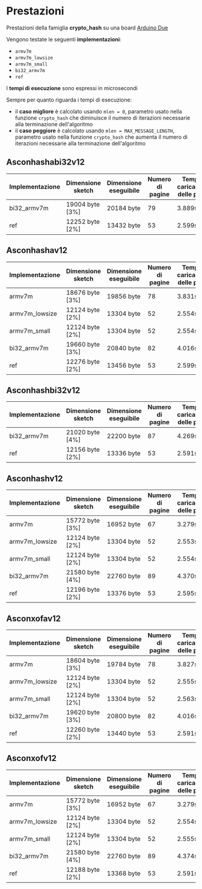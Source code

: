 # Prestazioni

Prestazioni della famiglia **crypto_hash** su una board [Arduino Due](https://docs.arduino.cc/hardware/due)

Vengono testate le seguenti **implementazioni**:
* `armv7m`
* `armv7m_lowsize`
* `armv7m_small`
* `bi32_armv7m`
* `ref`

I **tempi di esecuzione** sono espressi in microsecondi

Sempre per quanto riguarda i tempi di esecuzione:
* il **caso migliore** è calcolato usando `mlen = 0`, parametro usato nella funzione `crypto_hash` che diminuisce il numero di iterazioni necessarie alla terminazione dell'algoritmo
* il **caso peggiore** è calcolato usando `mlen = MAX_MESSAGE_LENGTH`, parametro usato nella funzione `crypto_hash`  che aumenta il numero di iterazioni necessarie alla terminazione dell'algoritmo

## Asconhashabi32v12

| Implementazione | Dimensione sketch | Dimensione eseguibile | Numero di pagine | Tempo di caricamento delle pagine | Tempo di esecuzione (migliore) | Tempo di esecuzione (peggiore) |
| --------------- | ----------------- | --------------------- | ---------------- | --------------------------------- | ------------------------------ | ------------------------------ |
| bi32_armv7m     | 19004 byte [3%]   | 20184 byte            | 79               | 3.889s                            | 51                             | 1309                           |
| ref             | 12252 byte [2%]   | 13432 byte            | 53               | 2.599s                            | 513                            | 11723                          |

## Asconhashav12

| Implementazione | Dimensione sketch | Dimensione eseguibile | Numero di pagine | Tempo di caricamento delle pagine | Tempo di esecuzione (migliore) | Tempo di esecuzione (peggiore) |
| --------------- | ----------------- | --------------------- | ---------------- | --------------------------------- | ------------------------------ | ------------------------------ |
| armv7m          | 18676 byte [3%]   | 19856 byte            | 78               | 3.831s                            | 69                             | 1883                           |
| armv7m_lowsize  | 12124 byte [2%]   | 13304 byte            | 52               | 2.554s                            | 56                             | 1561                           |
| armv7m_small    | 12124 byte [2%]   | 13304 byte            | 52               | 2.554s                            | 56                             | 1560                           |
| bi32_armv7m     | 19660 byte [3%]   | 20840 byte            | 82               | 4.016s                            | 56                             | 1494                           |
| ref             | 12276 byte [2%]   | 13456 byte            | 53               | 2.599s                            | 244                            | 5692                           |

## Asconhashbi32v12

| Implementazione | Dimensione sketch | Dimensione eseguibile | Numero di pagine | Tempo di caricamento delle pagine | Tempo di esecuzione (migliore) | Tempo di esecuzione (peggiore) |
| --------------- | ----------------- | --------------------- | ---------------- | --------------------------------- | ------------------------------ | ------------------------------ |
| bi32_armv7m     | 21020 byte [4%]   | 22200 byte            | 87               | 4.269s                            | 66                             | 1897                           |
| ref             | 12156 byte [2%]   | 13336 byte            | 53               | 2.591s                            | 638                            | 17145                          |

## Asconhashv12

| Implementazione | Dimensione sketch | Dimensione eseguibile | Numero di pagine | Tempo di caricamento delle pagine | Tempo di esecuzione (migliore) | Tempo di esecuzione (peggiore) |
| --------------- | ----------------- | --------------------- | ---------------- | --------------------------------- | ------------------------------ | ------------------------------ |
| armv7m          | 15772 byte [3%]   | 16952 byte            | 67               | 3.279s                            | 83                             | 2603                           |
| armv7m_lowsize  | 12124 byte [2%]   | 13304 byte            | 52               | 2.553s                            | 69                             | 2161                           |
| armv7m_small    | 12124 byte [2%]   | 13304 byte            | 52               | 2.554s                            | 69                             | 2161                           |
| bi32_armv7m     | 21580 byte [4%]   | 22760 byte            | 89               | 4.370s                            | 70                             | 1970                           |
| ref             | 12196 byte [2%]   | 13376 byte            | 53               | 2.595s                            | 299                            | 8076                           |

## Asconxofav12

| Implementazione | Dimensione sketch | Dimensione eseguibile | Numero di pagine | Tempo di caricamento delle pagine | Tempo di esecuzione (migliore) | Tempo di esecuzione (peggiore) |
| --------------- | ----------------- | --------------------- | ---------------- | --------------------------------- | ------------------------------ | ------------------------------ |
| armv7m          | 18604 byte [3%]   | 19784 byte            | 78               | 3.827s                            | 66                             | 1878                           |
| armv7m_lowsize  | 12124 byte [2%]   | 13304 byte            | 52               | 2.555s                            | 55                             | 1527                           |
| armv7m_small    | 12124 byte [2%]   | 13304 byte            | 52               | 2.563s                            | 55                             | 1528                           |
| bi32_armv7m     | 19620 byte [3%]   | 20800 byte            | 82               | 4.016s                            | 54                             | 1457                           |
| ref             | 12260 byte [2%]   | 13440 byte            | 53               | 2.591s                            | 244                            | 5724                           |

## Asconxofv12

| Implementazione | Dimensione sketch | Dimensione eseguibile | Numero di pagine | Tempo di caricamento delle pagine | Tempo di esecuzione (migliore) | Tempo di esecuzione (peggiore) |
| --------------- | ----------------- | --------------------- | ---------------- | --------------------------------- | ------------------------------ | ------------------------------ |
| armv7m          | 15772 byte [3%]   | 16952 byte            | 67               | 3.279s                            | 83                             | 2603                           |
| armv7m_lowsize  | 12124 byte [2%]   | 13304 byte            | 52               | 2.554s                            | 70                             | 2161                           |
| armv7m_small    | 12124 byte [2%]   | 13304 byte            | 52               | 2.555s                            | 69                             | 2161                           |
| bi32_armv7m     | 21580 byte [4%]   | 22760 byte            | 89               | 4.374s                            | 69                             | 1970                           |
| ref             | 12188 byte [2%]   | 13368 byte            | 53               | 2.591s                            | 300                            | 8199                           |
